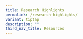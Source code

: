 ```yaml
---
title: Research Highlights
permalink: /research-highlights/
variant: tiptap
description: ""
third_nav_title: Resources
---
```

